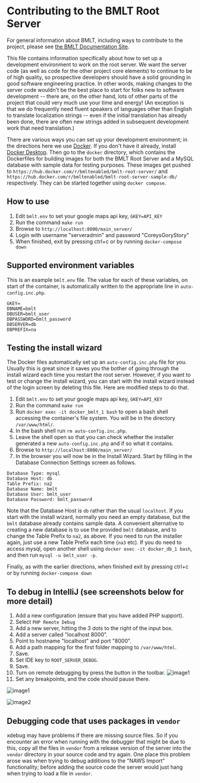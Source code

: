 # Contributing to the BMLT Root Server

For general information about BMLT, including ways to contribute to the project, please see
[the BMLT Documentation Site](https://bmlt.app).

This file contains information specifically about how to set up a development environment to work on the root server.
We want the server code (as well as code for the other project core elements) to continue to be of high quality, so
prospective developers should have a solid grounding in good software engineering practice. In other words, making
changes to the server code wouldn't be the best place to start for folks new to software development -- there are, on
the other hand, lots of other parts of the project that could very much use your time and energy! (An exception is
that we do frequently need fluent speakers of languages other than English to translate localization strings -- even
if the initial translation has already been done, there are often new strings added in subsequent development work
that need translation.)

There are various ways you can set up your development environment; in the directions here we use
[Docker](https://www.docker.com). If you don't have it already, install
[Docker Desktop](https://www.docker.com/products/docker-desktop). Then go to the `docker` directory, which contains the
Dockerfiles for building images for both the BMLT Root Server and a MySQL database with sample data for testing
purposes. These images get pushed to `https://hub.docker.com/r/bmltenabled/bmlt-root-server/` and 
`https://hub.docker.com/r/bmltenabled/bmlt-root-server-sample-db/` respectively. They can be started together
using `docker compose`.

## How to use
1. Edit `bmlt.env` to set your google maps api key, `GKEY=API_KEY`
2. Run the command `make run`
3. Browse to `http://localhost:8000/main_server/`
4. Login with username "serveradmin" and password "CoreysGoryStory"
5. When finished, exit by pressing ctrl+c or by running `docker-compose down`

## Supported environment variables
This is an example `bmlt.env` file. The value for each of these variables, on start of the container, is automatically written to the appropriate line in `auto-config.inc.php`.
```
GKEY=
DBNAME=bmlt
DBUSER=bmlt_user
DBPASSWORD=bmlt_password
DBSERVER=db
DBPREFIX=na
```

## Testing the install wizard
The Docker files automatically set up an `auto-config.inc.php` file for you. Usually this is great since it saves you
the bother of going through the install wizard each time you restart the root server. However, if you want to test or
change the install wizard, you can start with the install wizard instead of the login screen by deleting this file.
Here are modified steps to do that.
1. Edit `bmlt.env` to set your google maps api key, `GKEY=API_KEY`
2. Run the command `make run`
3. Run `docker exec -it docker_bmlt_1 bash` to open a bash shell accessing the container's file system. You will be in
the directory `/var/www/html/`.
4. In the bash shell run `rm auto-config.inc.php`.
5. Leave the shell open so that you can check whether the installer generated a new `auto-config.inc.php` and if so what it contains.
6. Browse to `http://localhost:8000/main_server/`
7. In the browser you will now be in the Install Wizard. Start by filling in the Database Connection Settings screen as follows.
```
Database Type: mysql
Database Host: db
Table Prefix: na2
Database Name: bmlt
Database User: bmlt_user
Database Password: bmlt_password
```
Note that the Database Host is `db` rather than the usual `localhost`. If you start with the install wizard, normally
you need an empty database, but the `bmlt` database already contains sample data. A convenient alternative to creating
a new database is to use the provided `bmlt` database, and to change the Table Prefix to `na2`, as above.  If you need
to run the installer again, just use a new Table Prefix each time (`na3` etc). If you do need to access mysql, open
another shell using `docker exec -it docker_db_1 bash`, and then run `mysql -u bmlt_user -p`.

Finally, as with the earlier directions, when finished exit by pressing ctrl+c or by running `docker-compose down`

## To debug in IntelliJ (see screenshots below for more detail)

1. Add a new configuration (ensure that you have added PHP support).
2. Select `PHP Remote Debug`
3. Add a new server, hitting the 3 dots to the right of the input box.
4. Add a server called "localhost 8000".
5. Point to hostname "localhost" and port "8000".
6. Add a path mapping for the first folder mapping to `/var/www/html`.
7. Save.
8. Set IDE key to `ROOT_SERVER_DEBUG`.
9. Save.
10. Turn on remote debugging by press the button in the toolbar. ![image1](docker/img/3.png)
11. Set any breakpoints, and the code should pause there.

![image1](docker/img/1.png)

![image2](docker/img/2.png)

## Debugging code that uses packages in `vendor`
xdebug may have problems if there are missing source files. So if you encounter an error when running with the debugger
that might be due to this, copy all the files in `vendor` from a release version of the server into the `vendor`
directory in your source code and try again. One place this problem arose was when trying to debug additions to the
"NAWS Import" functionality; before adding the source code the server would just hang when trying to load a file
in `vendor`.
